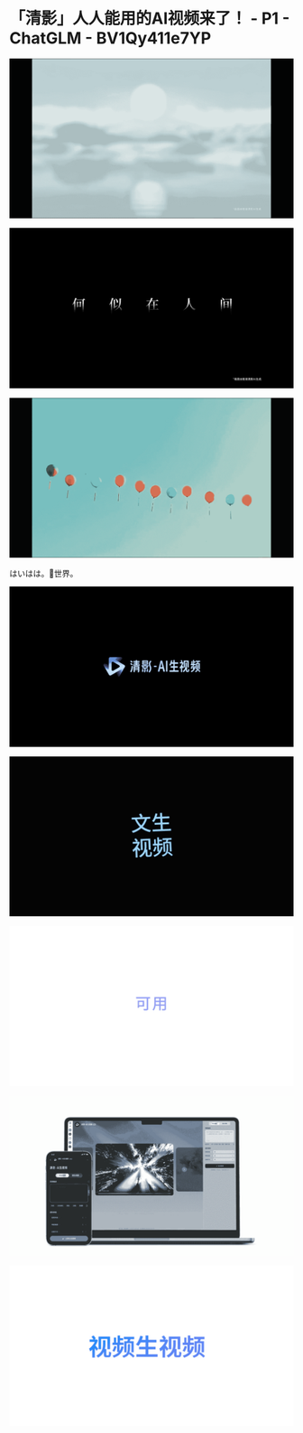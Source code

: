 # 「清影」人人能用的AI视频来了！ - P1 - ChatGLM - BV1Qy411e7YP

![](img/1db6d91bceed2f9e182ddefa94dee61d_0.png)

![](img/1db6d91bceed2f9e182ddefa94dee61d_1.png)

![](img/1db6d91bceed2f9e182ddefa94dee61d_2.png)

はいはは。🎼世界。

![](img/1db6d91bceed2f9e182ddefa94dee61d_4.png)

![](img/1db6d91bceed2f9e182ddefa94dee61d_5.png)

![](img/1db6d91bceed2f9e182ddefa94dee61d_6.png)

![](img/1db6d91bceed2f9e182ddefa94dee61d_7.png)

![](img/1db6d91bceed2f9e182ddefa94dee61d_8.png)